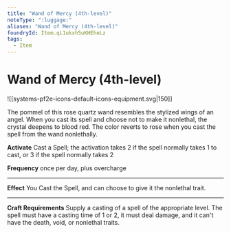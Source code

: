 ```yaml
---
title: "Wand of Mercy (4th-level)"
noteType: ":luggage:"
aliases: "Wand of Mercy (4th-level)"
foundryId: Item.qL1ukxh5uKHEheLz
tags:
  - Item
---
```


# Wand of Mercy (4th-level)
![[systems-pf2e-icons-default-icons-equipment.svg|150]]

The pommel of this rose quartz wand resembles the stylized wings of an angel. When you cast its spell and choose not to make it nonlethal, the crystal deepens to blood red. The color reverts to rose when you cast the spell from the wand nonlethally.

**Activate** Cast a Spell; the activation takes 2 if the spell normally takes 1 to cast, or 3 if the spell normally takes 2

**Frequency** once per day, plus overcharge

* * *

**Effect** You Cast the Spell, and can choose to give it the nonlethal trait.

* * *

**Craft Requirements** Supply a casting of a spell of the appropriate level. The spell must have a casting time of 1 or 2, it must deal damage, and it can't have the death, void, or nonlethal traits.
